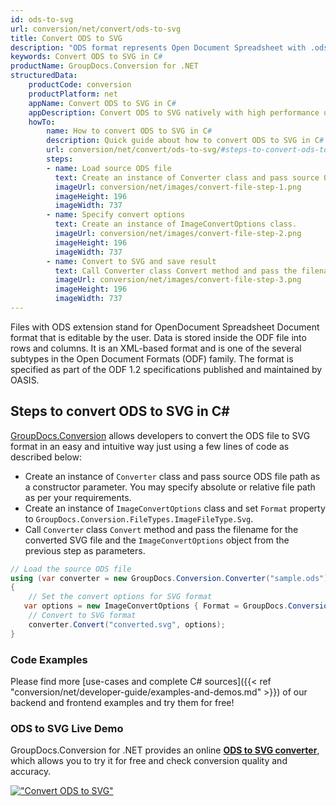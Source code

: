 ```yaml
---
id: ods-to-svg
url: conversion/net/convert/ods-to-svg
title: Convert ODS to SVG
description: "ODS format represents Open Document Spreadsheet with .ods extension. Learn how to convert ODS to SVG file programmatically in C# language using GroupDocs.Conversion for .NET library."
keywords: Convert ODS to SVG in C#
productName: GroupDocs.Conversion for .NET
structuredData:
    productCode: conversion
    productPlatform: net
    appName: Convert ODS to SVG in C#
    appDescription: Convert ODS to SVG natively with high performance using C# language and server side GroupDocs.Conversion for .NET APIs, without the use of any software like Microsoft or Open Office.
    howTo:
        name: How to convert ODS to SVG in C# 
        description: Quick guide about how to convert ODS to SVG in C# with high performance and accuracy.
        url: conversion/net/convert/ods-to-svg/#steps-to-convert-ods-to-svg-in-c
        steps:
        - name: Load source ODS file 
          text: Create an instance of Converter class and pass source ODS file path as a constructor parameter. You may specify absolute or relative file path as per your requirements. 
          imageUrl: conversion/net/images/convert-file-step-1.png
          imageHeight: 196
          imageWidth: 737
        - name: Specify convert options 
          text: Create an instance of ImageConvertOptions class.
          imageUrl: conversion/net/images/convert-file-step-2.png
          imageHeight: 196
          imageWidth: 737
        - name: Convert to SVG and save result 
          text: Call Converter class Convert method and pass the filename for the converted HTML file and the ImageConvertOptions object from the previous step as parameters.
          imageUrl: conversion/net/images/convert-file-step-3.png
          imageHeight: 196
          imageWidth: 737
---
```


Files with ODS extension stand for OpenDocument Spreadsheet Document format that is editable by the user. Data is stored inside the ODF file into rows and columns. It is an XML-based format and is one of the several subtypes in the Open Document Formats (ODF) family. The format is specified as part of the ODF 1.2 specifications published and maintained by OASIS.

## Steps to convert ODS to SVG in C#

[GroupDocs.Conversion](https://products.groupdocs.com/conversion/net) allows developers to convert the ODS file to SVG format in an easy and intuitive way just using a few lines of code as described below:

* Create an instance of `Converter` class and pass source ODS file path as a constructor parameter. You may specify absolute or relative file path as per your requirements. 
* Create an instance of `ImageConvertOptions` class and set `Format` property to `GroupDocs.Conversion.FileTypes.ImageFileType.Svg`.
* Call `Converter` class `Convert` method and pass the filename for the converted SVG file and the `ImageConvertOptions` object from the previous step as parameters.

```csharp
// Load the source ODS file
using (var converter = new GroupDocs.Conversion.Converter("sample.ods"))
{
    // Set the convert options for SVG format
   var options = new ImageConvertOptions { Format = GroupDocs.Conversion.FileTypes.ImageFileType.Svg };
    // Convert to SVG format
    converter.Convert("converted.svg", options);
}
```

### Code Examples

Please find more [use-cases and complete C# sources]({{< ref "conversion/net/developer-guide/examples-and-demos.md" >}}) of our backend and frontend examples and try them for free!

### ODS to SVG Live Demo

GroupDocs.Conversion for .NET provides an online [**ODS to SVG converter**](https://products.groupdocs.app/conversion/ods-to-svg), which allows you to try it for free and check conversion quality and accuracy.

[!["Convert ODS to SVG"](conversion/net/images/convert-to-svg/convert-ods-to-svg.png)](https://products.groupdocs.app/conversion/ods-to-svg)